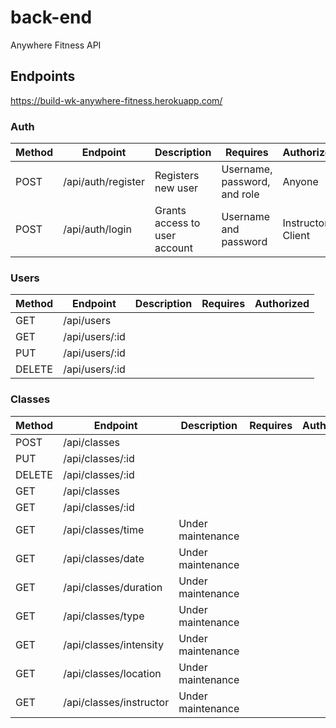# back-end

Anywhere Fitness API

## Endpoints

https://build-wk-anywhere-fitness.herokuapp.com/

### Auth

| Method | Endpoint           | Description                   | Requires                     | Authorized          |
| ------ | ------------------ | ----------------------------- | ---------------------------- | ------------------- |
| POST   | /api/auth/register | Registers new user            | Username, password, and role | Anyone              |
| POST   | /api/auth/login    | Grants access to user account | Username and password        | Instructor / Client |

### Users

| Method | Endpoint       | Description | Requires | Authorized |
| ------ | -------------- | ----------- | -------- | ---------- |
| GET    | /api/users     |             |          |            |
| GET    | /api/users/:id |             |          |            |
| PUT    | /api/users/:id |             |          |            |
| DELETE | /api/users/:id |             |          |            |

### Classes

| Method | Endpoint                | Description       | Requires | Authorized |
| ------ | ----------------------- | ----------------- | -------- | ---------- |
| POST   | /api/classes            |                   |          |            |
| PUT    | /api/classes/:id        |                   |          |            |
| DELETE | /api/classes/:id        |                   |          |            |
| GET    | /api/classes            |                   |          |            |
| GET    | /api/classes/:id        |                   |          |            |
| GET    | /api/classes/time       | Under maintenance |          |            |
| GET    | /api/classes/date       | Under maintenance |          |            |
| GET    | /api/classes/duration   | Under maintenance |          |            |
| GET    | /api/classes/type       | Under maintenance |          |            |
| GET    | /api/classes/intensity  | Under maintenance |          |            |
| GET    | /api/classes/location   | Under maintenance |          |            |
| GET    | /api/classes/instructor | Under maintenance |          |            |
